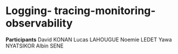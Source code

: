 # Logging- tracing-monitoring-observability

**Participants**
David KONAN
Lucas LAHOUGUE
Noemie LEDET
Yawa  NYATSIKOR
Albin SENE

